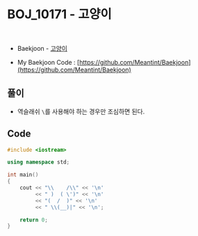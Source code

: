 # BOJ_10171 - 고양이

&nbsp;

- Baekjoon - [고양이](https://www.acmicpc.net/problem/10171)

- My Baekjoon Code : [https://github.com/Meantint/Baekjoon](https://github.com/Meantint/Baekjoon)

## 풀이

- 역슬래쉬 `\`를 사용해야 하는 경우만 조심하면 된다.

## Code

```cpp
#include <iostream>

using namespace std;

int main()
{
    cout << "\\    /\\" << '\n'
         << " )  ( \')" << '\n'
         << "(  /  )" << '\n'
         << " \\(__)|" << '\n';

    return 0;
}
```
